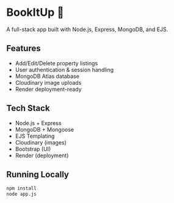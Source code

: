 # BookItUp 🏡

A full-stack app built with Node.js, Express, MongoDB, and EJS.

## Features
- Add/Edit/Delete property listings
- User authentication & session handling
- MongoDB Atlas database
- Cloudinary image uploads
- Render deployment-ready

## Tech Stack
- Node.js + Express
- MongoDB + Mongoose
- EJS Templating
- Cloudinary (images)
- Bootstrap (UI)
- Render (deployment)

## Running Locally

```bash
npm install
node app.js
